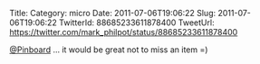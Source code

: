 Title: 
Category: micro
Date: 2011-07-06T19:06:22
Slug: 2011-07-06T19:06:22
TwitterId: 88685233611878400
TweetUrl: https://twitter.com/mark_philpot/status/88685233611878400

[@Pinboard](https://twitter.com/Pinboard) ... it would be great not to miss an item =)